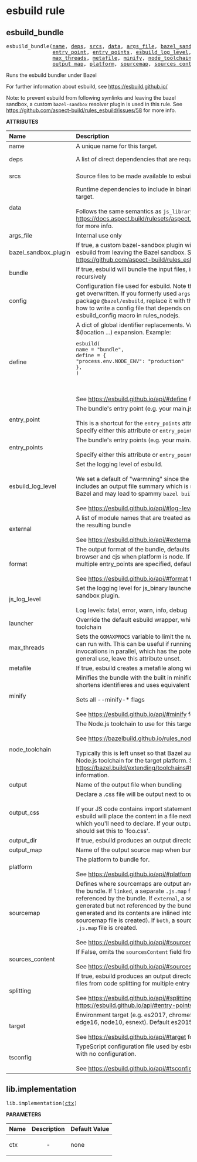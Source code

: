 <!-- Generated with Stardoc: http://skydoc.bazel.build -->

# esbuild rule

<a id="esbuild_bundle"></a>

## esbuild_bundle

<pre>
esbuild_bundle(<a href="#esbuild_bundle-name">name</a>, <a href="#esbuild_bundle-deps">deps</a>, <a href="#esbuild_bundle-srcs">srcs</a>, <a href="#esbuild_bundle-data">data</a>, <a href="#esbuild_bundle-args_file">args_file</a>, <a href="#esbuild_bundle-bazel_sandbox_plugin">bazel_sandbox_plugin</a>, <a href="#esbuild_bundle-bundle">bundle</a>, <a href="#esbuild_bundle-config">config</a>, <a href="#esbuild_bundle-define">define</a>,
               <a href="#esbuild_bundle-entry_point">entry_point</a>, <a href="#esbuild_bundle-entry_points">entry_points</a>, <a href="#esbuild_bundle-esbuild_log_level">esbuild_log_level</a>, <a href="#esbuild_bundle-external">external</a>, <a href="#esbuild_bundle-format">format</a>, <a href="#esbuild_bundle-js_log_level">js_log_level</a>, <a href="#esbuild_bundle-launcher">launcher</a>,
               <a href="#esbuild_bundle-max_threads">max_threads</a>, <a href="#esbuild_bundle-metafile">metafile</a>, <a href="#esbuild_bundle-minify">minify</a>, <a href="#esbuild_bundle-node_toolchain">node_toolchain</a>, <a href="#esbuild_bundle-output">output</a>, <a href="#esbuild_bundle-output_css">output_css</a>, <a href="#esbuild_bundle-output_dir">output_dir</a>,
               <a href="#esbuild_bundle-output_map">output_map</a>, <a href="#esbuild_bundle-platform">platform</a>, <a href="#esbuild_bundle-sourcemap">sourcemap</a>, <a href="#esbuild_bundle-sources_content">sources_content</a>, <a href="#esbuild_bundle-splitting">splitting</a>, <a href="#esbuild_bundle-target">target</a>, <a href="#esbuild_bundle-tsconfig">tsconfig</a>)
</pre>

Runs the esbuild bundler under Bazel

For further information about esbuild, see https://esbuild.github.io/

Note: to prevent esbuild from following symlinks and leaving the bazel sandbox, a custom `bazel-sandbox` resolver plugin is used in this rule. See https://github.com/aspect-build/rules_esbuild/issues/58 for more info.

**ATTRIBUTES**


| Name  | Description | Type | Mandatory | Default |
| :------------- | :------------- | :------------- | :------------- | :------------- |
| <a id="esbuild_bundle-name"></a>name |  A unique name for this target.   | <a href="https://bazel.build/concepts/labels#target-names">Name</a> | required |  |
| <a id="esbuild_bundle-deps"></a>deps |  A list of direct dependencies that are required to build the bundle   | <a href="https://bazel.build/concepts/labels">List of labels</a> | optional |  `[]`  |
| <a id="esbuild_bundle-srcs"></a>srcs |  Source files to be made available to esbuild   | <a href="https://bazel.build/concepts/labels">List of labels</a> | optional |  `[]`  |
| <a id="esbuild_bundle-data"></a>data |  Runtime dependencies to include in binaries/tests that depend on this target.<br><br>Follows the same semantics as `js_library` `data` attribute. See https://docs.aspect.build/rulesets/aspect_rules_js/docs/js_library#data for more info.   | <a href="https://bazel.build/concepts/labels">List of labels</a> | optional |  `[]`  |
| <a id="esbuild_bundle-args_file"></a>args_file |  Internal use only   | <a href="https://bazel.build/concepts/labels">Label</a> | optional |  `None`  |
| <a id="esbuild_bundle-bazel_sandbox_plugin"></a>bazel_sandbox_plugin |  If true, a custom bazel-sandbox plugin will be enabled that prevents esbuild from leaving the Bazel sandbox. See https://github.com/aspect-build/rules_esbuild/pull/160 for more info.   | Boolean | optional |  `True`  |
| <a id="esbuild_bundle-bundle"></a>bundle |  If true, esbuild will bundle the input files, inlining their dependencies recursively   | Boolean | optional |  `True`  |
| <a id="esbuild_bundle-config"></a>config |  Configuration file used for esbuild. Note that options set in this file may get overwritten. If you formerly used `args` from rules_nodejs' npm package `@bazel/esbuild`, replace it with this attribute. TODO: show how to write a config file that depends on plugins, similar to the esbuild_config macro in rules_nodejs.   | <a href="https://bazel.build/concepts/labels">Label</a> | optional |  `None`  |
| <a id="esbuild_bundle-define"></a>define |  A dict of global identifier replacements. Values are subject to $(location ...) expansion. Example: <pre><code class="language-python">esbuild(&#10;name = "bundle",&#10;define = {&#10;"process.env.NODE_ENV": "production"&#10;},&#10;)</code></pre><br><br>See https://esbuild.github.io/api/#define for more details   | <a href="https://bazel.build/rules/lib/dict">Dictionary: String -> String</a> | optional |  `{}`  |
| <a id="esbuild_bundle-entry_point"></a>entry_point |  The bundle's entry point (e.g. your main.js or app.js or index.js)<br><br>This is a shortcut for the `entry_points` attribute with a single entry. Specify either this attribute or `entry_point`, but not both.   | <a href="https://bazel.build/concepts/labels">Label</a> | optional |  `None`  |
| <a id="esbuild_bundle-entry_points"></a>entry_points |  The bundle's entry points (e.g. your main.js or app.js or index.js)<br><br>Specify either this attribute or `entry_point`, but not both.   | <a href="https://bazel.build/concepts/labels">List of labels</a> | optional |  `[]`  |
| <a id="esbuild_bundle-esbuild_log_level"></a>esbuild_log_level |  Set the logging level of esbuild.<br><br>We set a default of "warmning" since the esbuild default of "info" includes an output file summary which is slightly redundant under Bazel and may lead to spammy `bazel build` output.<br><br>See https://esbuild.github.io/api/#log-level for more details.   | String | optional |  `"warning"`  |
| <a id="esbuild_bundle-external"></a>external |  A list of module names that are treated as external and not included in the resulting bundle<br><br>See https://esbuild.github.io/api/#external for more details   | List of strings | optional |  `[]`  |
| <a id="esbuild_bundle-format"></a>format |  The output format of the bundle, defaults to iife when platform is browser and cjs when platform is node. If performing code splitting or multiple entry_points are specified, defaults to esm.<br><br>See https://esbuild.github.io/api/#format for more details   | String | optional |  `""`  |
| <a id="esbuild_bundle-js_log_level"></a>js_log_level |  Set the logging level for js_binary launcher and the JavaScript bazel-sandbox plugin.<br><br>Log levels: fatal, error, warn, info, debug   | String | optional |  `"error"`  |
| <a id="esbuild_bundle-launcher"></a>launcher |  Override the default esbuild wrapper, which is supplied by the esbuild toolchain   | <a href="https://bazel.build/concepts/labels">Label</a> | optional |  `None`  |
| <a id="esbuild_bundle-max_threads"></a>max_threads |  Sets the `GOMAXPROCS` variable to limit the number of threads that esbuild can run with. This can be useful if running many esbuild rule invocations in parallel, which has the potential to cause slowdown. For general use, leave this attribute unset.   | Integer | optional |  `0`  |
| <a id="esbuild_bundle-metafile"></a>metafile |  If true, esbuild creates a metafile along with the output   | Boolean | optional |  `False`  |
| <a id="esbuild_bundle-minify"></a>minify |  Minifies the bundle with the built in minification. Removes whitespace, shortens identifieres and uses equivalent but shorter syntax.<br><br>Sets all --minify-* flags<br><br>See https://esbuild.github.io/api/#minify for more details   | Boolean | optional |  `False`  |
| <a id="esbuild_bundle-node_toolchain"></a>node_toolchain |  The Node.js toolchain to use for this target.<br><br>See https://bazelbuild.github.io/rules_nodejs/Toolchains.html<br><br>Typically this is left unset so that Bazel automatically selects the right Node.js toolchain for the target platform. See https://bazel.build/extending/toolchains#toolchain-resolution for more information.   | <a href="https://bazel.build/concepts/labels">Label</a> | optional |  `None`  |
| <a id="esbuild_bundle-output"></a>output |  Name of the output file when bundling   | <a href="https://bazel.build/concepts/labels">Label</a> | optional |  `None`  |
| <a id="esbuild_bundle-output_css"></a>output_css |  Declare a .css file will be output next to output bundle.<br><br>If your JS code contains import statements that import .css files, esbuild will place the content in a file next to the main output file, which you'll need to declare. If your output file is named 'foo.js', you should set this to 'foo.css'.   | <a href="https://bazel.build/concepts/labels">Label</a> | optional |  `None`  |
| <a id="esbuild_bundle-output_dir"></a>output_dir |  If true, esbuild produces an output directory containing all output files   | Boolean | optional |  `False`  |
| <a id="esbuild_bundle-output_map"></a>output_map |  Name of the output source map when bundling   | <a href="https://bazel.build/concepts/labels">Label</a> | optional |  `None`  |
| <a id="esbuild_bundle-platform"></a>platform |  The platform to bundle for.<br><br>See https://esbuild.github.io/api/#platform for more details   | String | optional |  `"browser"`  |
| <a id="esbuild_bundle-sourcemap"></a>sourcemap |  Defines where sourcemaps are output and how they are included in the bundle. If `linked`, a separate `.js.map` file is generated and referenced by the bundle. If `external`, a separate `.js.map` file is generated but not referenced by the bundle. If `inline`, a sourcemap is generated and its contents are inlined into the bundle (and no external sourcemap file is created). If `both`, a sourcemap is inlined and a `.js.map` file is created.<br><br>See https://esbuild.github.io/api/#sourcemap for more details   | String | optional |  `""`  |
| <a id="esbuild_bundle-sources_content"></a>sources_content |  If False, omits the `sourcesContent` field from generated source maps<br><br>See https://esbuild.github.io/api/#sources-content for more details   | Boolean | optional |  `False`  |
| <a id="esbuild_bundle-splitting"></a>splitting |  If true, esbuild produces an output directory containing all the output files from code splitting for multiple entry points<br><br>See https://esbuild.github.io/api/#splitting and https://esbuild.github.io/api/#entry-points for more details   | Boolean | optional |  `False`  |
| <a id="esbuild_bundle-target"></a>target |  Environment target (e.g. es2017, chrome58, firefox57, safari11, edge16, node10, esnext). Default es2015.<br><br>See https://esbuild.github.io/api/#target for more details   | List of strings | optional |  `["es2015"]`  |
| <a id="esbuild_bundle-tsconfig"></a>tsconfig |  TypeScript configuration file used by esbuild. Default to an empty file with no configuration.<br><br>See https://esbuild.github.io/api/#tsconfig for more details   | <a href="https://bazel.build/concepts/labels">Label</a> | required |  |


<a id="lib.implementation"></a>

## lib.implementation

<pre>
lib.implementation(<a href="#lib.implementation-ctx">ctx</a>)
</pre>



**PARAMETERS**


| Name  | Description | Default Value |
| :------------- | :------------- | :------------- |
| <a id="lib.implementation-ctx"></a>ctx |  <p align="center"> - </p>   |  none |


